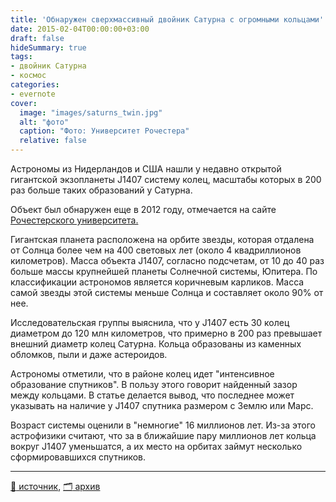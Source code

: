 ```yaml
---
title: 'Обнаружен сверхмассивный двойник Сатурна с огромными кольцами'
date: 2015-02-04T00:00:00+03:00
draft: false
hideSummary: true
tags:
- двойник Сатурна
- космос
categories:
- evernote
cover:
  image: "images/saturns_twin.jpg"
  alt: "фото"
  caption: "Фото: Университет Рочестера"
  relative: false
---
```


Астрономы из Нидерландов и США нашли у недавно открытой гигантской экзопланеты J1407 систему колец, масштабы которых в 200 раз больше таких образований у Сатурна.

Объект был обнаружен еще в 2012 году, отмечается на сайте [Рочестерского университета.](http://www.rochester.edu/newscenter/gigantic-ring-system-around-j1407b/)

Гигантская планета расположена на орбите звезды, которая отдалена от Солнца более чем на 400 световых лет (около 4 квадриллионов километров). Масса объекта J1407, согласно подсчетам, от 10 до 40 раз больше массы крупнейшей планеты Солнечной системы, Юпитера. По классификации астрономов является коричневым карликов. Масса самой звезды этой системы меньше Солнца и составляет около 90% от нее.

Исследовательская группы выяснила, что у J1407 есть 30 колец диаметром до 120 млн километров, что примерно в 200 раз превышает внешний диаметр колец Сатурна. Кольца образованы из каменных обломков, пыли и даже астероидов.

Астрономы отметили, что в районе колец идет "интенсивное образование спутников". В пользу этого говорит найденный зазор между кольцами. В статье делается вывод, что последнее может указывать на наличие у J1407 спутника размером с Землю или Марс.

Возраст системы оценили в "немногие" 16 миллионов лет. Из-за этого астрофизики считают, что за в ближайшие пару миллионов лет кольца вокруг J1407 уменьшатся, а их место на орбитах займут несколько сформировавшихся спутников.

---

[:link: источник](http://nv.ua/techno/science/obnaruzhen-sverhmassivnyy-dvoynik-saturna-s-ogromnymi-kolcami-31635.html), [:card_index_dividers: архив](https://web.archive.org/web/20160126033918/http://nv.ua/techno/science/obnaruzhen-sverhmassivnyy-dvoynik-saturna-s-ogromnymi-kolcami-31635.html)